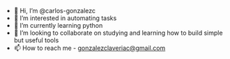- 👋 Hi, I’m @carlos-gonzalezc
- 👀 I’m interested in automating tasks
- 🌱 I’m currently learning python
- 💞️ I’m looking to collaborate on studying and learning how to build simple but useful tools
- 📫 How to reach me - gonzalezclaveriac@gmail.com

<!---
carlos-gonzalezc/carlos-gonzalezc is a ✨ special ✨ repository because its `README.md` (this file) appears on your GitHub profile.
You can click the Preview link to take a look at your changes.
--->
